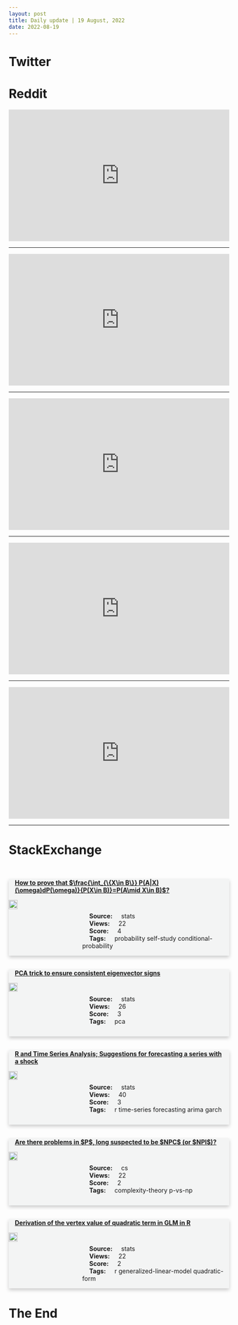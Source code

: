 ```yaml
---
layout: post
title: Daily update | 19 August, 2022
date: 2022-08-19
---
```


<script async src="https://platform.twitter.com/widgets.js" charset="utf-8"></script>


<script src='https://storage.ko-fi.com/cdn/scripts/overlay-widget.js'></script>
<script>
  kofiWidgetOverlay.draw('themldojo', {
    'type': 'floating-chat',
    'floating-chat.donateButton.text': 'Support me',
    'floating-chat.donateButton.background-color': '#f45d22',
    'floating-chat.donateButton.text-color': '#fff'
  });
</script>

# Twitter 

<blockquote class="twitter-tweet"><a href="https://twitter.com/benedictevans/status/1560179444345602049"></a></blockquote>

<blockquote class="twitter-tweet"><a href="https://twitter.com/MIT_CSAIL/status/1560295462632009728"></a></blockquote>

<blockquote class="twitter-tweet"><a href="https://twitter.com/abacusai/status/1560295469615562752"></a></blockquote>

<blockquote class="twitter-tweet"><a href="https://twitter.com/GeorgeTakei/status/1560348807703011329"></a></blockquote>

<blockquote class="twitter-tweet"><a href="https://twitter.com/Sumanth_077/status/1560168191430561792"></a></blockquote>

<blockquote class="twitter-tweet"><a href="https://twitter.com/karpathy/status/1560327774623055872"></a></blockquote>

<blockquote class="twitter-tweet"><a href="https://twitter.com/DeepMind/status/1560277234845634562"></a></blockquote>

<blockquote class="twitter-tweet"><a href="https://twitter.com/karpathy/status/1560327776095260672"></a></blockquote>

<blockquote class="twitter-tweet"><a href="https://twitter.com/berkeley_ai/status/1560195794287747072"></a></blockquote>

<blockquote class="twitter-tweet"><a href="https://twitter.com/GoogleAI/status/1560382410792898560"></a></blockquote>

# Reddit 

<iframe id="reddit-embed" src="https://www.redditmedia.com/r/datascience/comments/wrqd26/landed_my_first_job_as_a_data_analyst_straight?ref_source=embed&amp;ref=share&amp;embed=true" sandbox="allow-scripts allow-same-origin allow-popups" style="border: none;" height="300" width="100%" scrolling="yes"></iframe>
<hr style="width:100%;text-align:left;margin-left:0">
<iframe id="reddit-embed" src="https://www.redditmedia.com/r/dataengineering/comments/wriowg/if_you_know_you_know?ref_source=embed&amp;ref=share&amp;embed=true" sandbox="allow-scripts allow-same-origin allow-popups" style="border: none;" height="300" width="100%" scrolling="yes"></iframe>
<hr style="width:100%;text-align:left;margin-left:0">
<iframe id="reddit-embed" src="https://www.redditmedia.com/r/MachineLearning/comments/wrpg59/r_llmint8_8bit_matrix_multiplication_for?ref_source=embed&amp;ref=share&amp;embed=true" sandbox="allow-scripts allow-same-origin allow-popups" style="border: none;" height="300" width="100%" scrolling="yes"></iframe>
<hr style="width:100%;text-align:left;margin-left:0">
<iframe id="reddit-embed" src="https://www.redditmedia.com/r/MachineLearning/comments/wrhbhg/d_no_shortcuts_to_knowledge_why_ai_needs_to_ease?ref_source=embed&amp;ref=share&amp;embed=true" sandbox="allow-scripts allow-same-origin allow-popups" style="border: none;" height="300" width="100%" scrolling="yes"></iframe>
<hr style="width:100%;text-align:left;margin-left:0">
<iframe id="reddit-embed" src="https://www.redditmedia.com/r/datascience/comments/wrc8ad/advice_looking_for_a_data_scientist?ref_source=embed&amp;ref=share&amp;embed=true" sandbox="allow-scripts allow-same-origin allow-popups" style="border: none;" height="300" width="100%" scrolling="yes"></iframe>
<hr style="width:100%;text-align:left;margin-left:0">

<style>
.card {
box-shadow: 0 4px 8px 0 rgba(0,0,0,0.2);
transition: 0.3s;
width: 100%;
background-color: #F3F4F4;
}
p{
    margin-left:  3em;
    padding-top: 1em;
}
.part2{
    display: grid;
    grid-template-columns: 1fr 3fr;
}
h4{
    margin: 1em;
}

.card:hover {
box-shadow: 0 8px 16px 0 rgba(0,0,0,0.2);
}
b {
padding: 2px 16px;
}
</style>
  
# StackExchange 


  <br>
  <div class="card">
  <h4><a href='https://stats.stackexchange.com/questions/585969/how-to-prove-that-frac-int-x-in-b-pax-omegadp-omegapx-in-b'>How to prove that $\frac{\int_{\{X\in B\}} P(A|X)(\omega)dP(\omega)}{P(X\in B)}=P(A\mid X\in B)$?</a></h4> 
  <div class="part2">
      <img src="https://cdn.sstatic.net/Sites/stats/Img/apple-touch-icon@2.png?v=344f57aa10cc" alt="Img missing!" style="width:40%">
      <p><b>Source:</b> stats<br><b>Views:</b> 22<br><b>Score:</b> 4<br><b>Tags:</b> <span class="badge badge-dark">probability</span> <span class="badge badge-dark">self-study</span> <span class="badge badge-dark">conditional-probability</span></p> 
  </div>
  </div>
      
  <br>
  <div class="card">
  <h4><a href='https://stats.stackexchange.com/questions/585981/pca-trick-to-ensure-consistent-eigenvector-signs'>PCA trick to ensure consistent eigenvector signs</a></h4> 
  <div class="part2">
      <img src="https://cdn.sstatic.net/Sites/stats/Img/apple-touch-icon@2.png?v=344f57aa10cc" alt="Img missing!" style="width:40%">
      <p><b>Source:</b> stats<br><b>Views:</b> 26<br><b>Score:</b> 3<br><b>Tags:</b> <span class="badge badge-dark">pca</span></p> 
  </div>
  </div>
      
  <br>
  <div class="card">
  <h4><a href='https://stats.stackexchange.com/questions/585942/r-and-time-series-analysis-suggestions-for-forecasting-a-series-with-a-shock'>R and Time Series Analysis; Suggestions for forecasting a series with a shock</a></h4> 
  <div class="part2">
      <img src="https://cdn.sstatic.net/Sites/stats/Img/apple-touch-icon@2.png?v=344f57aa10cc" alt="Img missing!" style="width:40%">
      <p><b>Source:</b> stats<br><b>Views:</b> 40<br><b>Score:</b> 3<br><b>Tags:</b> <span class="badge badge-dark">r</span> <span class="badge badge-dark">time-series</span> <span class="badge badge-dark">forecasting</span> <span class="badge badge-dark">arima</span> <span class="badge badge-dark">garch</span></p> 
  </div>
  </div>
      
  <br>
  <div class="card">
  <h4><a href='https://cs.stackexchange.com/questions/153663/are-there-problems-in-p-long-suspected-to-be-npc-or-npi'>Are there problems in $P$, long suspected to be $NPC$ (or $NPI$)?</a></h4> 
  <div class="part2">
      <img src="https://cdn.sstatic.net/Sites/cs/Img/apple-touch-icon@2.png?v=324a3e0c2b03" alt="Img missing!" style="width:40%">
      <p><b>Source:</b> cs<br><b>Views:</b> 22<br><b>Score:</b> 2<br><b>Tags:</b> <span class="badge badge-dark">complexity-theory</span> <span class="badge badge-dark">p-vs-np</span></p> 
  </div>
  </div>
      
  <br>
  <div class="card">
  <h4><a href='https://stats.stackexchange.com/questions/585973/derivation-of-the-vertex-value-of-quadratic-term-in-glm-in-r'>Derivation of the vertex value of quadratic term in GLM in R</a></h4> 
  <div class="part2">
      <img src="https://cdn.sstatic.net/Sites/stats/Img/apple-touch-icon@2.png?v=344f57aa10cc" alt="Img missing!" style="width:40%">
      <p><b>Source:</b> stats<br><b>Views:</b> 22<br><b>Score:</b> 2<br><b>Tags:</b> <span class="badge badge-dark">r</span> <span class="badge badge-dark">generalized-linear-model</span> <span class="badge badge-dark">quadratic-form</span></p> 
  </div>
  </div>
      
# The End